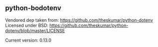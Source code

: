 ## python-bodotenv

Vendored dep taken from: https://github.com/theskumar/python-dotenv
Licensed under BSD: https://github.com/theskumar/python-dotenv/blob/master/LICENSE

Current version: 0.13.0
